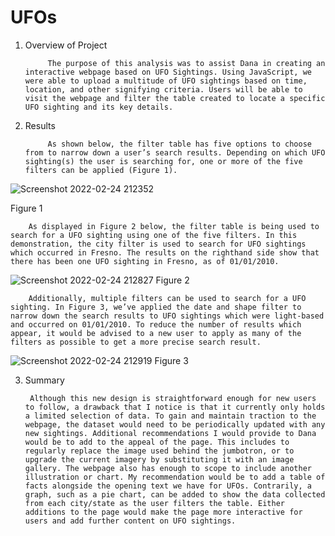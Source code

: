 # UFOs

1. Overview of Project

			The purpose of this analysis was to assist Dana in creating an interactive webpage based on UFO Sightings. Using JavaScript, we were able to upload a multitude of UFO sightings based on time, location, and other signifying criteria. Users will be able to visit the webpage and filter the table created to locate a specific UFO sighting and its key details.

2. Results

			As shown below, the filter table has five options to choose from to narrow down a user’s search results. Depending on which UFO sighting(s) the user is searching for, one or more of the five filters can be applied (Figure 1).





















![Screenshot 2022-02-24 212352](https://user-images.githubusercontent.com/93355719/155642079-ad5bc0be-b606-4f79-9e67-c88c4c62d0e4.png)

Figure 1


      	As displayed in Figure 2 below, the filter table is being used to search for a UFO sighting using one of the five filters. In this demonstration, the city filter is used to search for UFO sightings which occurred in Fresno. The results on the righthand side show that there has been one UFO sighting in Fresno, as of 01/01/2010.


















![Screenshot 2022-02-24 212827](https://user-images.githubusercontent.com/93355719/155642361-ea572a9d-f0ea-4315-8f2e-f2fd4f116d54.png)
Figure 2


       	Additionally, multiple filters can be used to search for a UFO sighting. In Figure 3, we’ve applied the date and shape filter to narrow down the search results to UFO sightings which were light-based and occurred on 01/01/2010. To reduce the number of results which appear, it would be advised to a new user to apply as many of the filters as possible to get a more precise search result.

















![Screenshot 2022-02-24 212919](https://user-images.githubusercontent.com/93355719/155642371-d94e1549-f1d3-4b39-8f49-3d58ca8862f5.png)
Figure 3


3. Summary

      	Although this new design is straightforward enough for new users to follow, a drawback that I notice is that it currently only holds a limited selection of data. To gain and maintain traction to the webpage, the dataset would need to be periodically updated with any new sightings. Additional recommendations I would provide to Dana would be to add to the appeal of the page. This includes to regularly replace the image used behind the jumbotron, or to upgrade the current imagery by substituting it with an image gallery. The webpage also has enough to scope to include another illustration or chart. My recommendation would be to add a table of facts alongside the opening text we have for UFOs. Contrarily, a graph, such as a pie chart, can be added to show the data collected from each city/state as the user filters the table. Either additions to the page would make the page more interactive for users and add further content on UFO sightings.
